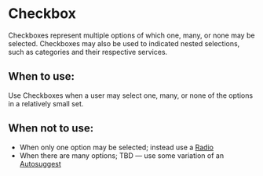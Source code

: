 # Checkbox

Checkboxes represent multiple options of which one, many, or none may be selected. Checkboxes may also be used to indicated nested selections, such as categories and their respective services.

## When to use:

Use Checkboxes when a user may select one, many, or none of the options in a relatively small set.

## When not to use:

- When only one option may be selected; instead use a [Radio](/components/detail/radio)
- When there are many options; TBD — use some variation of an [Autosuggest](/components/detail/autosuggest)
